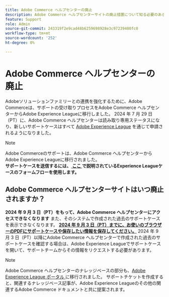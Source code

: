 ```yaml
---
title: Adobe Commerce ヘルプセンターの廃止
description: Adobe Commerce ヘルプセンターサイトの廃止措置について知る必要のあるすべて。
feature: Support
role: Admin
source-git-commit: 243319f2e9cad48b6259698928e3c97239400fc0
workflow-type: tm+mt
source-wordcount: '252'
ht-degree: 0%

---
```


# Adobe Commerce ヘルプセンターの廃止

Adobeソリューションファミリーとの連携を強化するために、Adobe Commerceは、サポートの受け取りプロセスをAdobe Commerce ヘルプセンターからAdobe Experience Leagueに移行しました。
2024 年 7 月 29 日（PT）に、Adobe Commerce ヘルプセンターは読み取り専用ステータスになり、新しいサポートケースはすべて [Adobe Experience League](https://experienceleague.adobe.com/) を通じて申請されるようになりました。

>[!NOTE]
>
>Adobe Commerceのサポートは、Adobe Commerce ヘルプセンターからAdobe Experience Leagueに移行されました。<br>**サポートケースを送信するには、[ ここ ](https://experienceleague.adobe.com/en/docs/commerce-knowledge-base/kb/help-center-guide/magento-help-center-user-guide?lang=en#what-is-experience-support) で説明されているExperience Leagueケースのフォームフローを使用します。**

## Adobe Commerce ヘルプセンターサイトはいつ廃止されますか？

**2024 年 9 月 3 日（PT）をもって、Adobe Commerce ヘルプセンターにアクセスできなくなります** また、そのシステムで作成された過去のサポートケースを表示できなくなります。
**<u>2024 年 9 月 3 日（PT）までに、お使いのブラウザーのPDFにサポートケースや保存したい情報を保存してください。</u>**
2024 年 9 月 3 日（PT）以降にAdobe Commerce ヘルプセンターで作成された過去のサポートケースを確認する場合は、Adobe Experience Leagueでサポートケースを開いて、サポートチームからその情報をリクエストする必要があります。

>[!NOTE]
>
>Adobe Commerce ヘルプセンターのナレッジベースの部分も、[Adobe Experience League ポータル ](https://experienceleague.adobe.com/) に移行されました。 サポートチケットを作成すると、関連するナレッジベース記事が、Adobe Experience Leagueのその他の関連するAdobe Commerce ドキュメントと共に提案されます。
